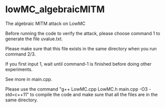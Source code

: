 # lowMC_algebraicMITM
The algebraic MITM attack on LowMC

Before running the code to verify the attack, please choose command 1 to generate the file uvalue.txt.

Please make sure that this file exists in the same directory when you run command 2/3.

If you first input 1, wait until command-1 is finished before doing other experiments.

See more in main.cpp.

Please use the command "g++ LowMC.cpp LowMC.h main.cpp -O3 -std=c++11" to compile the code and make sure that all the files are in the same directory.
